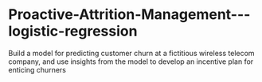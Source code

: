 # Proactive-Attrition-Management---logistic-regression
Build a model for predicting customer churn at a fictitious wireless telecom  company, and use insights from the model to develop an incentive plan for enticing churners
